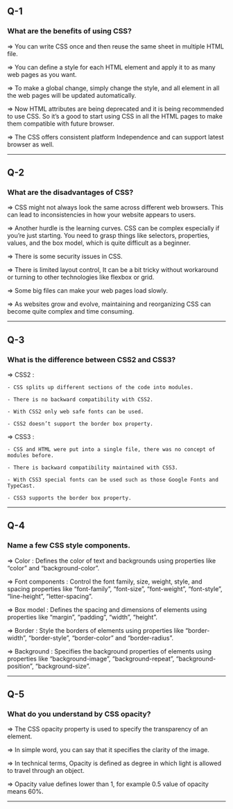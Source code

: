 ## Q-1

### What are the benefits of using CSS?

=> You can write CSS once and then reuse the same sheet in multiple HTML file.

=> You can define a style for each HTML element and apply it to as many web pages as you want.

=> To make a global change, simply change the style, and all element in all the web pages will be updated automatically.

=> Now HTML attributes are being deprecated and it is being recommended to use CSS. So it’s a good to start using CSS in all the HTML pages to make them compatible with future browser.

=> The CSS offers consistent platform Independence and can support latest browser as well.

---

## Q-2

### What are the disadvantages of CSS?

=> CSS might not always look the same across different web browsers. This can lead to inconsistencies in how your website appears to users.

=> Another hurdle is the learning curves. CSS can be complex especially if you’re just starting. You need to grasp things like selectors, properties, values, and the box model, which is quite difficult as a beginner.

=> There is some security issues in CSS.

=> There is limited layout control, It can be a bit tricky without workaround or turning to other technologies like flexbox or grid.

=> Some big files can make your web pages load slowly.

=> As websites grow and evolve, maintaining and reorganizing CSS can become quite complex and time consuming.

---

## Q-3

### What is the difference between CSS2 and CSS3?

=> CSS2 :

    - CSS splits up different sections of the code into modules.

    - There is no backward compatibility with CSS2.

    - With CSS2 only web safe fonts can be used.

    - CSS2 doesn’t support the border box property.

=> CSS3 :

    - CSS and HTML were put into a single file, there was no concept of modules before.

    - There is backward compatibility maintained with CSS3.

    - With CSS3 special fonts can be used such as those Google Fonts and TypeCast.

    - CSS3 supports the border box property.

---

## Q-4

### Name a few CSS style components.

=> Color : Defines the color of text and backgrounds using properties like “color” and “background-color”.

=> Font components : Control the font family, size, weight, style, and spacing properties like “font-family”, “font-size”, “font-weight”, “font-style”, “line-height”, “letter-spacing”.

=> Box model : Defines the spacing and dimensions of elements using properties like “margin”, “padding”, “width”, “height”.

=> Border : Style the borders of elements using properties like “border-width”, “border-style”, “border-color” and “border-radius”.

=> Background : Specifies the background properties of elements using properties like “background-image”, “background-repeat”, “background-position”, “background-size”.

---

## Q-5

### What do you understand by CSS opacity?

=> The CSS opacity property is used to specify the transparency of an element.

=> In simple word, you can say that it specifies the clarity of the image.

=> In technical terms, Opacity is defined as degree in which light is allowed to travel through an object.

=> Opacity value defines lower than 1, for example 0.5 value of opacity means 60%.

---
